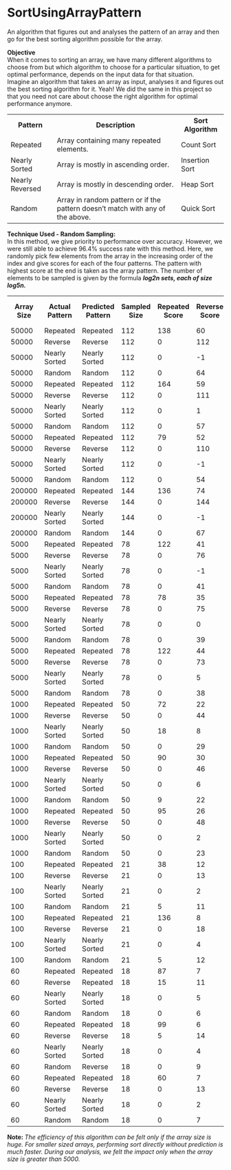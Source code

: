 # SortUsingArrayPattern

An algorithm that figures out and analyses the pattern of an array and then go for the best sorting algorithm possible for the array.

**Objective**<br>
When it comes to sorting an array, we have many different algorithms to choose from but which algorithm to choose for a particular situation, to get optimal performance, depends on the input data for that situation.<br/>
Imagine an algorithm that takes an array as input, analyses it and figures out the best sorting algorithm for it. Yeah! We did the same in this project so that you need not care about choose the right algorithm for optimal performance anymore.

<table>
  <tr>
    <th>Pattern</th>
    <th>Description</th>
    <th>Sort Algorithm</th>
  </tr>
  <tr>
    <td>Repeated</td>
    <td>Array containing many repeated elements.</td>
    <td>Count Sort</td>
  </tr>
  <tr>
    <td>Nearly Sorted</td>
    <td>Array is mostly in ascending order.</td>
    <td>Insertion Sort</td>
  </tr>
  <tr>
    <td>Nearly Reversed</td>
    <td>Array is mostly in descending order.</td>
    <td>Heap Sort</td>
  </tr>
  <tr>
    <td>Random</td>
    <td>Array in random pattern or if the pattern doesn’t match with any of the above.</td>
    <td>Quick Sort</td>
  </tr>
</table>

<b>Technique Used - Random Sampling:</b><br/>
In this method, we give priority to performance over accuracy. However, we were still able to achieve 96.4% success rate with this method. Here, we randomly pick few elements from the array in the increasing order of the index and give scores for each of the four patterns. The pattern with highest score at the end is taken as the array pattern. The number of elements to be sampled is given by the formula <b><i>log2n sets, each of size log5n.</i></b>
<table>
<tr><th>Array Size</th><th>Actual Pattern</th><th>Predicted Pattern</th><th>Sampled Size</th><th>Repeated Score</th><th>Reverse Score</th><th>Nearly Sorted Score</th><th>Random Score</th><th>Time Taken</th></tr>
<tr><td>50000</td><td>Repeated</td><td>Repeated</td><td>112</td><td>138</td><td>60</td><td>51</td><td>73</td><td>13299259</td></tr>
<tr><td>50000</td><td>Reverse</td><td>Reverse</td><td>112</td><td>0</td><td>112</td><td>-1</td><td>1</td><td>4342272</td></tr>
<tr><td>50000</td><td>Nearly Sorted</td><td>Nearly Sorted</td><td>112</td><td>0</td><td>-1</td><td>112</td><td>1</td><td>2139414</td></tr>
<tr><td>50000</td><td>Random</td><td>Random</td><td>112</td><td>0</td><td>64</td><td>47</td><td>72</td><td>4027845</td></tr>
<tr><td>50000</td><td>Repeated</td><td>Repeated</td><td>112</td><td>164</td><td>59</td><td>52</td><td>74</td><td>21102568</td></tr>
<tr><td>50000</td><td>Reverse</td><td>Reverse</td><td>112</td><td>0</td><td>111</td><td>0</td><td>3</td><td>3830045</td></tr>
<tr><td>50000</td><td>Nearly Sorted</td><td>Nearly Sorted</td><td>112</td><td>0</td><td>1</td><td>110</td><td>5</td><td>1021657</td></tr>
<tr><td>50000</td><td>Random</td><td>Random</td><td>112</td><td>0</td><td>57</td><td>54</td><td>71</td><td>1723754</td></tr>
<tr><td>50000</td><td>Repeated</td><td>Repeated</td><td>112</td><td>79</td><td>52</td><td>59</td><td>76</td><td>8487678</td></tr>
<tr><td>50000</td><td>Reverse</td><td>Reverse</td><td>112</td><td>0</td><td>110</td><td>1</td><td>5</td><td>3957402</td></tr>
<tr><td>50000</td><td>Nearly Sorted</td><td>Nearly Sorted</td><td>112</td><td>0</td><td>-1</td><td>112</td><td>1</td><td>1111693</td></tr>
<tr><td>50000</td><td>Random</td><td>Random</td><td>112</td><td>0</td><td>54</td><td>57</td><td>79</td><td>2218720</td></tr>
<tr><td>200000</td><td>Repeated</td><td>Repeated</td><td>144</td><td>136</td><td>74</td><td>69</td><td>97</td><td>14832677</td></tr>
<tr><td>200000</td><td>Reverse</td><td>Reverse</td><td>144</td><td>0</td><td>144</td><td>-1</td><td>1</td><td>2772467</td></tr>
<tr><td>200000</td><td>Nearly Sorted</td><td>Nearly Sorted</td><td>144</td><td>0</td><td>-1</td><td>144</td><td>1</td><td>1833383</td></tr>
<tr><td>200000</td><td>Random</td><td>Random</td><td>144</td><td>0</td><td>67</td><td>76</td><td>93</td><td>1575403</td></tr>
<tr><td>5000</td><td>Repeated</td><td>Repeated</td><td>78</td><td>122</td><td>41</td><td>36</td><td>55</td><td>9144990</td></tr>
<tr><td>5000</td><td>Reverse</td><td>Reverse</td><td>78</td><td>0</td><td>76</td><td>1</td><td>5</td><td>1162543</td></tr>
<tr><td>5000</td><td>Nearly Sorted</td><td>Nearly Sorted</td><td>78</td><td>0</td><td>-1</td><td>78</td><td>1</td><td>1148080</td></tr>
<tr><td>5000</td><td>Random</td><td>Random</td><td>78</td><td>0</td><td>41</td><td>36</td><td>44</td><td>1253978</td></tr>
<tr><td>5000</td><td>Repeated</td><td>Repeated</td><td>78</td><td>78</td><td>35</td><td>42</td><td>50</td><td>6224173</td></tr>
<tr><td>5000</td><td>Reverse</td><td>Reverse</td><td>78</td><td>0</td><td>75</td><td>2</td><td>7</td><td>805662</td></tr>
<tr><td>5000</td><td>Nearly Sorted</td><td>Nearly Sorted</td><td>78</td><td>0</td><td>0</td><td>77</td><td>3</td><td>756212</td></tr>
<tr><td>5000</td><td>Random</td><td>Random</td><td>78</td><td>0</td><td>39</td><td>38</td><td>54</td><td>877971</td></tr>
<tr><td>5000</td><td>Repeated</td><td>Repeated</td><td>78</td><td>122</td><td>44</td><td>33</td><td>57</td><td>7720736</td></tr>
<tr><td>5000</td><td>Reverse</td><td>Reverse</td><td>78</td><td>0</td><td>73</td><td>4</td><td>11</td><td>868174</td></tr>
<tr><td>5000</td><td>Nearly Sorted</td><td>Nearly Sorted</td><td>78</td><td>0</td><td>5</td><td>72</td><td>11</td><td>1114958</td></tr>
<tr><td>5000</td><td>Random</td><td>Random</td><td>78</td><td>0</td><td>38</td><td>39</td><td>54</td><td>1255844</td></tr>
<tr><td>1000</td><td>Repeated</td><td>Repeated</td><td>50</td><td>72</td><td>22</td><td>27</td><td>34</td><td>8849224</td></tr>
<tr><td>1000</td><td>Reverse</td><td>Reverse</td><td>50</td><td>0</td><td>44</td><td>5</td><td>13</td><td>773473</td></tr>
<tr><td>1000</td><td>Nearly Sorted</td><td>Nearly Sorted</td><td>50</td><td>18</td><td>8</td><td>41</td><td>17</td><td>1207794</td></tr>
<tr><td>1000</td><td>Random</td><td>Random</td><td>50</td><td>0</td><td>29</td><td>20</td><td>31</td><td>756679</td></tr>
<tr><td>1000</td><td>Repeated</td><td>Repeated</td><td>50</td><td>90</td><td>30</td><td>19</td><td>32</td><td>5835103</td></tr>
<tr><td>1000</td><td>Reverse</td><td>Reverse</td><td>50</td><td>0</td><td>46</td><td>3</td><td>9</td><td>447382</td></tr>
<tr><td>1000</td><td>Nearly Sorted</td><td>Nearly Sorted</td><td>50</td><td>0</td><td>6</td><td>43</td><td>10</td><td>472574</td></tr>
<tr><td>1000</td><td>Random</td><td>Random</td><td>50</td><td>9</td><td>22</td><td>27</td><td>36</td><td>508963</td></tr>
<tr><td>1000</td><td>Repeated</td><td>Repeated</td><td>50</td><td>95</td><td>26</td><td>23</td><td>31</td><td>7780916</td></tr>
<tr><td>1000</td><td>Reverse</td><td>Reverse</td><td>50</td><td>0</td><td>48</td><td>1</td><td>5</td><td>770208</td></tr>
<tr><td>1000</td><td>Nearly Sorted</td><td>Nearly Sorted</td><td>50</td><td>0</td><td>2</td><td>47</td><td>7</td><td>647982</td></tr>
<tr><td>1000</td><td>Random</td><td>Random</td><td>50</td><td>0</td><td>23</td><td>26</td><td>35</td><td>773473</td></tr>
<tr><td>100</td><td>Repeated</td><td>Repeated</td><td>21</td><td>38</td><td>12</td><td>8</td><td>15</td><td>7350328</td></tr>
<tr><td>100</td><td>Reverse</td><td>Reverse</td><td>21</td><td>0</td><td>13</td><td>7</td><td>11</td><td>313028</td></tr>
<tr><td>100</td><td>Nearly Sorted</td><td>Nearly Sorted</td><td>21</td><td>0</td><td>2</td><td>18</td><td>7</td><td>249582</td></tr>
<tr><td>100</td><td>Random</td><td>Random</td><td>21</td><td>5</td><td>11</td><td>9</td><td>14</td><td>431055</td></tr>
<tr><td>100</td><td>Repeated</td><td>Repeated</td><td>21</td><td>136</td><td>8</td><td>12</td><td>10</td><td>5614911</td></tr>
<tr><td>100</td><td>Reverse</td><td>Reverse</td><td>21</td><td>0</td><td>18</td><td>2</td><td>7</td><td>380672</td></tr>
<tr><td>100</td><td>Nearly Sorted</td><td>Nearly Sorted</td><td>21</td><td>0</td><td>4</td><td>16</td><td>6</td><td>366677</td></tr>
<tr><td>100</td><td>Random</td><td>Random</td><td>21</td><td>5</td><td>12</td><td>8</td><td>17</td><td>444584</td></tr>
<tr><td>60</td><td>Repeated</td><td>Repeated</td><td>18</td><td>87</td><td>7</td><td>10</td><td>12</td><td>5831372</td></tr>
<tr><td>60</td><td>Reverse</td><td>Repeated</td><td>18</td><td>15</td><td>11</td><td>6</td><td>10</td><td>269643</td></tr>
<tr><td>60</td><td>Nearly Sorted</td><td>Nearly Sorted</td><td>18</td><td>0</td><td>5</td><td>12</td><td>11</td><td>221125</td></tr>
<tr><td>60</td><td>Random</td><td>Random</td><td>18</td><td>0</td><td>6</td><td>11</td><td>13</td><td>248183</td></tr>
<tr><td>60</td><td>Repeated</td><td>Repeated</td><td>18</td><td>99</td><td>6</td><td>11</td><td>9</td><td>6804045</td></tr>
<tr><td>60</td><td>Reverse</td><td>Reverse</td><td>18</td><td>5</td><td>14</td><td>3</td><td>9</td><td>281306</td></tr>
<tr><td>60</td><td>Nearly Sorted</td><td>Nearly Sorted</td><td>18</td><td>0</td><td>4</td><td>13</td><td>11</td><td>219259</td></tr>
<tr><td>60</td><td>Random</td><td>Reverse</td><td>18</td><td>0</td><td>9</td><td>8</td><td>8</td><td>243985</td></tr>
<tr><td>60</td><td>Repeated</td><td>Repeated</td><td>18</td><td>60</td><td>7</td><td>10</td><td>9</td><td>8722799</td></tr>
<tr><td>60</td><td>Reverse</td><td>Reverse</td><td>18</td><td>0</td><td>13</td><td>4</td><td>9</td><td>270576</td></tr>
<tr><td>60</td><td>Nearly Sorted</td><td>Nearly Sorted</td><td>18</td><td>0</td><td>2</td><td>15</td><td>7</td><td>253782</td></tr>
<tr><td>60</td><td>Random</td><td>Random</td><td>18</td><td>0</td><td>7</td><td>10</td><td>15</td><td>452981</td></tr>
</table>

<b>Note: </b> <i>The efficiency of this algorithm can be felt only if the array size is huge. For smaller sized arrays, performing sort directly without prediction is much faster. During our analysis, we felt the impact only when the array size is greater than 5000.</i>
